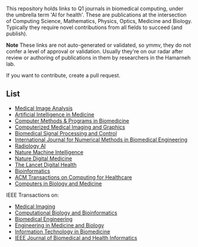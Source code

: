This repository holds links to Q1 journals in biomedical computing, under the umbrella term 'AI for health'. 
These are publications at the intersection of Computing Science, Mathematics, Physics, Optics, Medicine and Biology. 
Typically they require novel contributions from all fields to succeed (and publish).

**Note**
These links are not auto-generated or validated, so ymmv, they do not confer a level of approval or validation. 
Usually they're on our radar after review or authoring of publications in them by researchers in the Hamarneh lab.

If you want to contribute, create a pull request.

## List

- [Medical Image Analysis](https://www.sciencedirect.com/journal/medical-image-analysis)
- [Artificial Intelligence in Medicine](https://www.sciencedirect.com/journal/artificial-intelligence-in-medicine)
- [Computer Methods & Programs in Biomedicine](https://www.sciencedirect.com/journal/computer-methods-and-programs-in-biomedicine)
- [Computerized Medical Imaging and Graphics](https://www.sciencedirect.com/journal/computerized-medical-imaging-and-graphics)
- [Biomedical Signal Processing and Control](https://www.sciencedirect.com/journal/biomedical-signal-processing-and-control)
- [International Journal for Numerical Methods in Biomedical Engineering](https://onlinelibrary.wiley.com/journal/20407947)
- [Radiology AI](https://pubs.rsna.org/journal/ai)
- [Nature Machine Intelligence](https://www.nature.com/natmachintell/)
- [Nature Digital Medicine](https://www.nature.com/npjdigitalmed/)
- [The Lancet Digital Health](https://www.thelancet.com/journals/landig/home) 
- [Bioinformatics](https://academic.oup.com/bioinformatics)
- [ACM Transactions on Computing for Healthcare](https://dl.acm.org/journal/health)
- [Computers in Biology and Medicine](https://www.sciencedirect.com/journal/computers-in-biology-and-medicine)

IEEE Transactions on:
- [Medical Imaging](https://ieeexplore.ieee.org/xpl/RecentIssue.jsp?punumber=42)
- [Computational Biology and Bioinformatics](https://ieeexplore.ieee.org/xpl/RecentIssue.jsp?punumber=8857)
- [Biomedical Engineering](https://ieeexplore.ieee.org/xpl/RecentIssue.jsp?punumber=10)
- [Engineering in Medicine and Biology](https://www.embs.org/ojemb/)
- [Information Technology in Biomedicine](https://ieeexplore.ieee.org/xpl/RecentIssue.jsp?punumber=4233)
- [IEEE Journal of Biomedical and Health Informatics](https://ieeexplore.ieee.org/xpl/RecentIssue.jsp?punumber=6221020)
